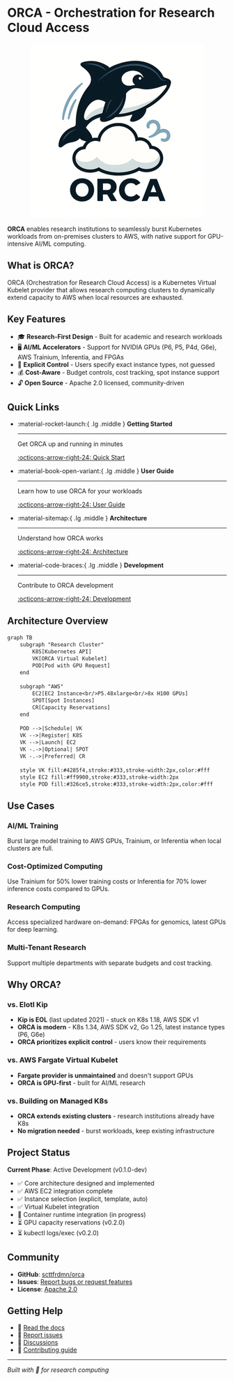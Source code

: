 # ORCA - Orchestration for Research Cloud Access

<div align="center">
  <img src="images/orca-400.png" alt="ORCA Logo" width="400"/>
</div>

**ORCA** enables research institutions to seamlessly burst Kubernetes workloads from on-premises clusters to AWS, with native support for GPU-intensive AI/ML computing.

## What is ORCA?

ORCA (Orchestration for Research Cloud Access) is a Kubernetes Virtual Kubelet provider that allows research computing clusters to dynamically extend capacity to AWS when local resources are exhausted.

## Key Features

- 🎓 **Research-First Design** - Built for academic and research workloads
- 🖥️ **AI/ML Accelerators** - Support for NVIDIA GPUs (P6, P5, P4d, G6e), AWS Trainium, Inferentia, and FPGAs
- 🎯 **Explicit Control** - Users specify exact instance types, not guessed
- 💰 **Cost-Aware** - Budget controls, cost tracking, spot instance support
- 🔓 **Open Source** - Apache 2.0 licensed, community-driven

## Quick Links

<div class="grid cards" markdown>

-   :material-rocket-launch:{ .lg .middle } __Getting Started__

    ---

    Get ORCA up and running in minutes

    [:octicons-arrow-right-24: Quick Start](getting-started/quick-start.md)

-   :material-book-open-variant:{ .lg .middle } __User Guide__

    ---

    Learn how to use ORCA for your workloads

    [:octicons-arrow-right-24: User Guide](user-guide/index.md)

-   :material-sitemap:{ .lg .middle } __Architecture__

    ---

    Understand how ORCA works

    [:octicons-arrow-right-24: Architecture](architecture/index.md)

-   :material-code-braces:{ .lg .middle } __Development__

    ---

    Contribute to ORCA development

    [:octicons-arrow-right-24: Development](development/index.md)

</div>

## Architecture Overview

```mermaid
graph TB
    subgraph "Research Cluster"
        K8S[Kubernetes API]
        VK[ORCA Virtual Kubelet]
        POD[Pod with GPU Request]
    end

    subgraph "AWS"
        EC2[EC2 Instance<br/>P5.48xlarge<br/>8x H100 GPUs]
        SPOT[Spot Instances]
        CR[Capacity Reservations]
    end

    POD -->|Schedule| VK
    VK -->|Register| K8S
    VK -->|Launch| EC2
    VK -.->|Optional| SPOT
    VK -.->|Preferred| CR

    style VK fill:#4285f4,stroke:#333,stroke-width:2px,color:#fff
    style EC2 fill:#ff9900,stroke:#333,stroke-width:2px
    style POD fill:#326ce5,stroke:#333,stroke-width:2px,color:#fff
```

## Use Cases

### AI/ML Training
Burst large model training to AWS GPUs, Trainium, or Inferentia when local clusters are full.

### Cost-Optimized Computing
Use Trainium for 50% lower training costs or Inferentia for 70% lower inference costs compared to GPUs.

### Research Computing
Access specialized hardware on-demand: FPGAs for genomics, latest GPUs for deep learning.

### Multi-Tenant Research
Support multiple departments with separate budgets and cost tracking.

## Why ORCA?

### vs. Elotl Kip
- **Kip is EOL** (last updated 2021) - stuck on K8s 1.18, AWS SDK v1
- **ORCA is modern** - K8s 1.34, AWS SDK v2, Go 1.25, latest instance types (P6, G6e)
- **ORCA prioritizes explicit control** - users know their requirements

### vs. AWS Fargate Virtual Kubelet
- **Fargate provider is unmaintained** and doesn't support GPUs
- **ORCA is GPU-first** - built for AI/ML research

### vs. Building on Managed K8s
- **ORCA extends existing clusters** - research institutions already have K8s
- **No migration needed** - burst workloads, keep existing infrastructure

## Project Status

**Current Phase**: Active Development (v0.1.0-dev)

- ✅ Core architecture designed and implemented
- ✅ AWS EC2 integration complete
- ✅ Instance selection (explicit, template, auto)
- ✅ Virtual Kubelet integration
- 🚧 Container runtime integration (in progress)
- ⏳ GPU capacity reservations (v0.2.0)
- ⏳ kubectl logs/exec (v0.2.0)

## Community

- **GitHub**: [scttfrdmn/orca](https://github.com/scttfrdmn/orca)
- **Issues**: [Report bugs or request features](https://github.com/scttfrdmn/orca/issues)
- **License**: [Apache 2.0](https://github.com/scttfrdmn/orca/blob/main/LICENSE)

## Getting Help

- 📖 [Read the docs](getting-started/index.md)
- 🐛 [Report issues](https://github.com/scttfrdmn/orca/issues)
- 💬 [Discussions](https://github.com/scttfrdmn/orca/discussions)
- 🤝 [Contributing guide](CONTRIBUTING.md)

---

*Built with 🌊 for research computing*
